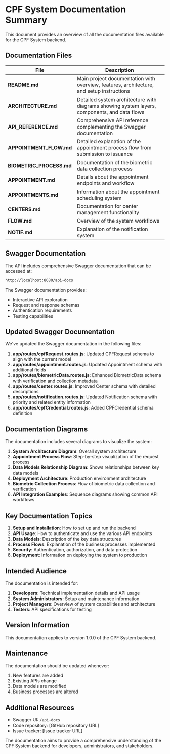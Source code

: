 # CPF System Documentation Summary

This document provides an overview of all the documentation files available for the CPF System backend.

## Documentation Files

| File                     | Description                                                                                  |
| ------------------------ | -------------------------------------------------------------------------------------------- |
| **README.md**            | Main project documentation with overview, features, architecture, and setup instructions     |
| **ARCHITECTURE.md**      | Detailed system architecture with diagrams showing system layers, components, and data flows |
| **API_REFERENCE.md**     | Comprehensive API reference complementing the Swagger documentation                          |
| **APPOINTMENT_FLOW.md**  | Detailed explanation of the appointment process flow from submission to issuance             |
| **BIOMETRIC_PROCESS.md** | Documentation of the biometric data collection process                                       |
| **APPOINTMENT.md**       | Details about the appointment endpoints and workflow                                         |
| **APPOINTMENTS.md**      | Information about the appointment scheduling system                                          |
| **CENTERS.md**           | Documentation for center management functionality                                            |
| **FLOW.md**              | Overview of the system workflows                                                             |
| **NOTIF.md**             | Explanation of the notification system                                                       |

## Swagger Documentation

The API includes comprehensive Swagger documentation that can be accessed at:

```
http://localhost:8080/api-docs
```

The Swagger documentation provides:

- Interactive API exploration
- Request and response schemas
- Authentication requirements
- Testing capabilities

## Updated Swagger Documentation

We've updated the Swagger documentation in the following files:

1. **app/routes/cpfRequest.routes.js**: Updated CPFRequest schema to align with the current model
2. **app/routes/appointment.routes.js**: Updated Appointment schema with additional fields
3. **app/routes/biometricData.routes.js**: Enhanced BiometricData schema with verification and collection metadata
4. **app/routes/center.routes.js**: Improved Center schema with detailed descriptions
5. **app/routes/notification.routes.js**: Updated Notification schema with priority and related entity information
6. **app/routes/cpfCredential.routes.js**: Added CPFCredential schema definition

## Documentation Diagrams

The documentation includes several diagrams to visualize the system:

1. **System Architecture Diagram**: Overall system architecture
2. **Appointment Process Flow**: Step-by-step visualization of the request process
3. **Data Models Relationship Diagram**: Shows relationships between key data models
4. **Deployment Architecture**: Production environment architecture
5. **Biometric Collection Process**: Flow of biometric data collection and verification
6. **API Integration Examples**: Sequence diagrams showing common API workflows

## Key Documentation Topics

1. **Setup and Installation**: How to set up and run the backend
2. **API Usage**: How to authenticate and use the various API endpoints
3. **Data Models**: Description of the key data structures
4. **Process Flows**: Explanation of the business processes implemented
5. **Security**: Authentication, authorization, and data protection
6. **Deployment**: Information on deploying the system to production

## Intended Audience

The documentation is intended for:

1. **Developers**: Technical implementation details and API usage
2. **System Administrators**: Setup and maintenance information
3. **Project Managers**: Overview of system capabilities and architecture
4. **Testers**: API specifications for testing

## Version Information

This documentation applies to version 1.0.0 of the CPF System backend.

## Maintenance

The documentation should be updated whenever:

1. New features are added
2. Existing APIs change
3. Data models are modified
4. Business processes are altered

## Additional Resources

- Swagger UI: `/api-docs`
- Code repository: [GitHub repository URL]
- Issue tracker: [Issue tracker URL]

The documentation aims to provide a comprehensive understanding of the CPF System backend for developers, administrators, and stakeholders.
